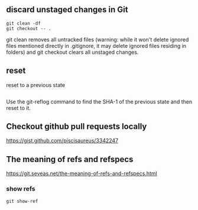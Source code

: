 ## discard unstaged changes in Git
```
git clean -df
git checkout -- .
```
git clean removes all untracked files (warning: while it won't delete ignored files mentioned directly in .gitignore, it may delete ignored files residing in folders) and git checkout clears all unstaged changes.

## reset
reset to a previous state
```git reset --hard
```
Use the git-reflog command to find the SHA-1 of the previous state and then reset to it.

## Checkout github pull requests locally
https://gist.github.com/piscisaureus/3342247


## The meaning of refs and refspecs
https://git.seveas.net/the-meaning-of-refs-and-refspecs.html

### show refs
```
git show-ref
```
